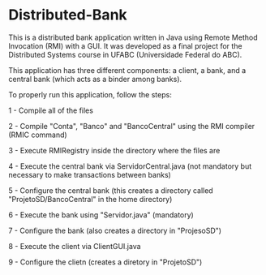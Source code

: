 # Distributed-Bank
This is a distributed bank application written in Java using Remote Method Invocation (RMI) with a GUI. It was developed as a final project for the Distributed Systems course in UFABC (Universidade Federal do ABC). 

This application has three different components: a client, a bank, and a central bank (which acts as a binder among banks).

To properly run this application, follow the steps:

1 - Compile all of the files

2 - Compile "Conta", "Banco" and "BancoCentral" using the RMI compiler (RMIC command)

3 - Execute RMIRegistry inside the directory where the files are

4 - Execute the central bank via ServidorCentral.java (not mandatory but necessary to make transactions between banks)

5 - Configure the central bank (this creates a directory called "ProjetoSD/BancoCentral" in the home directory)

6 - Execute the bank using "Servidor.java" (mandatory)

7 - Configure the bank (also creates a directory in "ProjesoSD")

8 - Execute the client via ClientGUI.java

9 - Configure the clietn (creates a diretory in "ProjetoSD")
